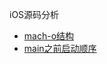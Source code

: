 
iOS源码分析
- [mach-o结构](https://github.com/NSSONGMENG/wiki/tree/master/mach-o.md)
- [main之前启动顺序](https://github.com/NSSONGMENG/wiki/tree/master/_objc_init.md)
